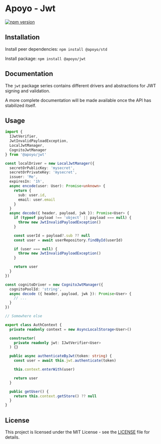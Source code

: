 # Apoyo - Jwt

[![npm version](https://badgen.net/npm/v/@apoyo/jwt)](https://www.npmjs.com/package/@apoyo/jwt)

## Installation

Install peer dependencies:
`npm install @apoyo/std`

Install package:
`npm install @apoyo/jwt`

## Documentation

The `jwt` package series contains different drivers and abstractions for JWT signing and validation.

A more complete documentation will be made available once the API has stabilized itself.

## Usage

```ts
import { 
  IJwtVerifier, 
  JwtInvalidPayloadException, 
  LocalJwtManager, 
  CognitoJwtManager
} from '@apoyo/jwt'

const localDriver = new LocalJwtManager({
  secretOrPublicKey: 'mysecret',
  secretOrPrivateKey: 'mysecret',
  issuer: 'Me',
  expiresIn: '1h',
  async encode(user: User): Promise<unknown> {
    return {
      sub: user.id,
      email: user.email
    }
  }
  async decode({ header, payload, jwk }): Promise<User> {
    if (typeof payload !== 'object' || payload === null) {
      throw new JwtInvalidPayloadException()
    }

    const userId = payload?.sub ?? null
    const user = await userRepository.findById(userId)

    if (user === null) {
      throw new JwtInvalidPayloadException()
    }

    return user
  }
})

const cognitoDriver = new CognitoJwtManager({
  cognitoPoolId: 'string',
  async decode ({ header, payload, jwk }): Promise<User> {
    // ...
  }
})

// Somewhere else

export class AuthContext {
  private readonly context = new AsyncLocalStorage<User>()

  constructor(
    private readonly jwt: IJwtVerifier<User>
  ) {}

  public async authenticateByJwt(token: string) {
    const user = await this.jwt.authenticate(token)

    this.context.enterWith(user)

    return user
  }

  public getUser() {
    return this.context.getStore() ?? null
  }
}
```

## License

This project is licensed under the MIT License - see the [LICENSE](LICENSE) file for details.
